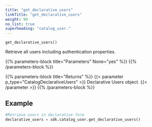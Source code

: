 ```yaml
---
title: "get_declarative_users"
linkTitle: "get_declarative_users"
weight: 90
no_list: true
superheading: "catalog_user."
---
```


<!-- TODO -->

``get_declarative_users()``

Retrieve all users including authentication properties.

{{% parameters-block  title="Parameters" None="yes" %}}
{{% /parameters-block %}}

{{% parameters-block title="Returns" %}}
{{< parameter p_type="CatalogDeclarativeUsers" >}}
Declarative Users object.
{{< /parameter >}}
{{% /parameters-block %}}

## Example

```python
#Retrieve users in declarative form
declarative_users = sdk.catalog_user.get_declarative_users()
```
